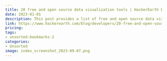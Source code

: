 ```yaml
---
title: 20 free and open source data visualization tools | HackerEarth Blog
date: 2023-01-01
description: This post provides a list of free and open source data visualization tools that developers can use for their data science and machine learning projects.
link: https://www.hackerearth.com/blog/developers/20-free-and-open-source-data-visualization-tools/
pricing: 
tags: 
- unsorted-bookmarks-2 
categories: 
- Unsorted 
image: index_screenshot_2023-09-07.png
---
```

